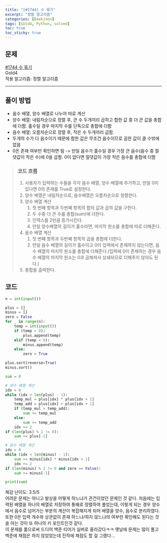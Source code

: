 ```yaml
---
title: "[#1744] 수 묶기"
excerpt: "정렬 알고리즘"
categories: [Baekjoon]
tags: [Gold4, Python, solved]
toc: true
toc_sticky: true
---
```


## 문제
[#1744 수 묶기](https://www.acmicpc.net/problem/1744) <br>
Gold4 <br>
적용 알고리즘: 정렬 알고리즘

***

## 풀이 방법
* 음수 배열, 양수 배열로 나누어 따로 계산
* 양수 배열: 내림차순으로 정렬 후, 큰 수 두개끼리 곱하고 합한 값 중 더 큰 값을 총합에 더함. 홀수일 경우 마지막 수를 단독으로 총합에 더함
* 음수 배열: 오름차순으로 정렬 후, 작은 수 두개끼리 곱함.
* 두개의 수가 다 음수이기 때문에 합한 값은 무조건 음수이므로 곱한 값이 클 수밖에 없음
* 0은 존재 여부만 획인하면 됨 -> 만일 음수가 홀수일 경우 가장 큰 음수(음수 중 절댓값이 작은 수)에 0을 곱함. 0이 없다면 절댓값이 가장 작은 음수를 총합에 더함

> ### 코드 흐름
> 1. 사용자가 입력하는 수들을 각각 음수 배열, 양수 배열에 추가하고, 만일 0이 있다면 0의 존재를 True로 설정한다.
> 2. 양수 배열은 내림차순으로, 음수배열은 오름차순으로 정렬한다.
> 3. 양수 배열 계산
>    1. 첫 번째 항목과 두번째 항목의 합의 값과 곱의 값을 구한다.
>    2. 두 수중 더 큰 수를 총합(sum)에 더한다.
>    3. 인덱스를 2만큼 증가시킨다.
>    4. 만일 양수배열의 길이가 홀수라면, 마지막 원소를 총합에 따로 더해준다.
> 4. 음수 배열 계산
>    1. 첫 번째 항목과 두번째 항목의 곱을 총합에 더한다.
>    2. 만일 음수 배열의 길이가 홀수이고 0이 입력에서 존재하지 않는다면, 음수 배열의 마지막 원소를 총합에 더해준다.(입력에 0이 존재하는 경우 음수 배열의 마지막 원소는 0과 곱해져서 상쇄되므로 더해주지 않아도 된다.)
> 5. 총합을 출력한다.


## 코드
~~~python
n = int(input())

plus = []
minus = []
zero = False
for _ in range(n):
    temp = int(input())
    if (temp > 0):
        plus.append(temp)
    elif (temp < 0):
        minus.append(temp)
    else:
        zero = True

plus.sort(reverse=True)
minus.sort()

sum = 0

# 양수 배열 계산
idx = 0
while (idx < len(plus) - 1):
    temp_mul = plus[idx] * plus[idx + 1]
    temp_add = plus[idx] + plus[idx + 1]
    if (temp_mul > temp_add):
        sum += temp_mul
    else:
        sum += temp_add
    idx += 2
if (len(plus) % 2 != 0):
    sum += plus[-1]

# 음수 배열 계산
idx = 0
while (idx < len(minus) - 1):
    sum += minus[idx] * minus[idx + 1]
    idx += 2
if (len(minus) % 2 != 0 and zero == False):
    sum += minus[-1]

print(sum)
~~~

체감 난이도: 3.5/5 <br>
어려운 문제는 아니고 발상을 어떻게 하느냐가 관건이었던 문제인 것 같다. 처음에는 입력된 배열을 하나의 배열로 저장하여 통째로 정렬하여 풀었는데, 이렇게 되는 경우 양수에서 음수로 넘어가는 부분의 계산이 복잡해지게 되어 배열을 양수, 음수로 분리하였다. 또한 0은 입력 개수와 상관없이 존재 하느냐/하지 않느냐의 여부만 확인해도 된다는 것을 아는 것이 또 하나의 키 포인트인것 같다.<br>
이 문제를 풂으로써 드디어 백준 티어가 실버로 올라갔다ㅋㅋ 옛날에 문제는 많이 풀고 백준에 채점은 하지 않았었는데 진작에 채점도 할 걸 그랬다... 
